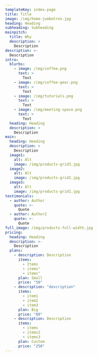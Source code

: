```yaml
---
templateKey: index-page
title: Title
image: /img/home-jumbotron.jpg
heading: Heading
subheading: Subheading
mainpitch:
  title: Why
  description: >
    Description
description: >-
  Description
intro:
  blurbs:
    - image: /img/coffee.png
      text: >
        Text
    - image: /img/coffee-gear.png
      text: >
        Text
    - image: /img/tutorials.png
      text: >
        Text
    - image: /img/meeting-space.png
      text: >
        Text
  heading: Heading
  description: >
    Description
main:
  heading: Heading
  description: >
    Description
  image1:
    alt: Alt
    image: /img/products-grid3.jpg
  image2:
    alt: Alt
    image: /img/products-grid2.jpg
  image3:
    alt: Alt
    image: /img/products-grid1.jpg
testimonials:
  - author: Author
    quote: >-
      Quote
  - author: Author2
    quote: >-
      Quote
full_image: /img/products-full-width.jpg
pricing:
  heading: Heading
  description: >-
    Description
  plans:
    - description: Description
      items:
        - Items
        - items"
        - items"
      plan: Small
      price: "50"
    - description: "description"
      items:
        - item1
        - item2
        - item3
      plan: Big
      price: "80"
    - description: Description
      items:
        - items
        - items2
        - items3
      plan: Custom
      price: "250"
---
```

